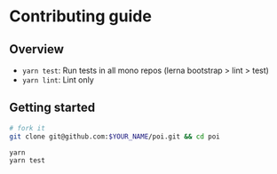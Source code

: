 # Contributing guide

## Overview

- `yarn test`: Run tests in all mono repos (lerna bootstrap > lint > test)
- `yarn lint`: Lint only

## Getting started

```bash
# fork it
git clone git@github.com:$YOUR_NAME/poi.git && cd poi

yarn
yarn test
```
